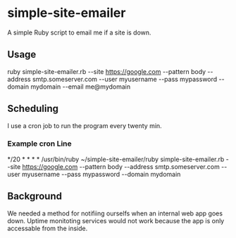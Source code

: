 # simple-site-emailer
A simple Ruby script to email me if a site is down.

## Usage
ruby simple-site-emailer.rb --site https://google.com --pattern body --address smtp.someserver.com --user myusername --pass mypassword --domain mydomain --email me@mydomain

## Scheduling
I use a cron job to run the program every twenty min.

### Example cron Line
*/20 * * * * /usr/bin/ruby ~/simple-site-emailer/ruby simple-site-emailer.rb --site https://google.com --pattern body --address smtp.someserver.com --user myusername --pass mypassword --domain mydomain

## Background
We needed a method for notifiing ourselfs when an internal web app goes down. Uptime monitoting services would not work because the app is only accessable from the inside.